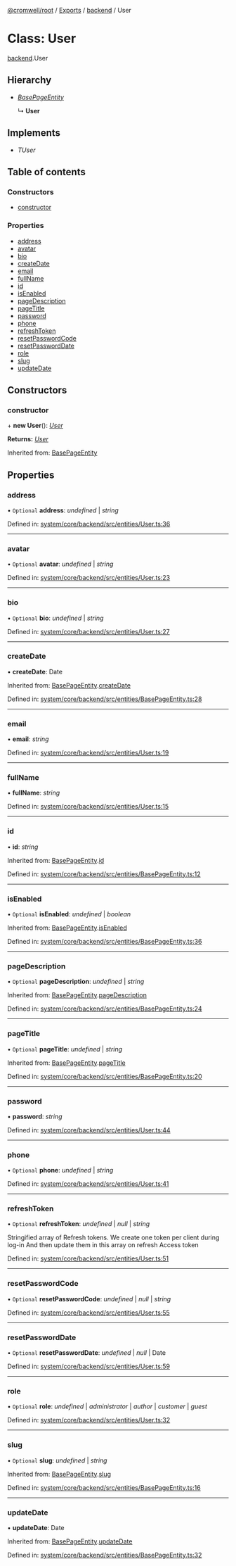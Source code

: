 [@cromwell/root](../README.md) / [Exports](../modules.md) / [backend](../modules/backend.md) / User

# Class: User

[backend](../modules/backend.md).User

## Hierarchy

* [*BasePageEntity*](backend.basepageentity.md)

  ↳ **User**

## Implements

* *TUser*

## Table of contents

### Constructors

- [constructor](backend.user.md#constructor)

### Properties

- [address](backend.user.md#address)
- [avatar](backend.user.md#avatar)
- [bio](backend.user.md#bio)
- [createDate](backend.user.md#createdate)
- [email](backend.user.md#email)
- [fullName](backend.user.md#fullname)
- [id](backend.user.md#id)
- [isEnabled](backend.user.md#isenabled)
- [pageDescription](backend.user.md#pagedescription)
- [pageTitle](backend.user.md#pagetitle)
- [password](backend.user.md#password)
- [phone](backend.user.md#phone)
- [refreshToken](backend.user.md#refreshtoken)
- [resetPasswordCode](backend.user.md#resetpasswordcode)
- [resetPasswordDate](backend.user.md#resetpassworddate)
- [role](backend.user.md#role)
- [slug](backend.user.md#slug)
- [updateDate](backend.user.md#updatedate)

## Constructors

### constructor

\+ **new User**(): [*User*](backend.user.md)

**Returns:** [*User*](backend.user.md)

Inherited from: [BasePageEntity](backend.basepageentity.md)

## Properties

### address

• `Optional` **address**: *undefined* \| *string*

Defined in: [system/core/backend/src/entities/User.ts:36](https://github.com/CromwellCMS/Cromwell/blob/ccdbdd0/system/core/backend/src/entities/User.ts#L36)

___

### avatar

• `Optional` **avatar**: *undefined* \| *string*

Defined in: [system/core/backend/src/entities/User.ts:23](https://github.com/CromwellCMS/Cromwell/blob/ccdbdd0/system/core/backend/src/entities/User.ts#L23)

___

### bio

• `Optional` **bio**: *undefined* \| *string*

Defined in: [system/core/backend/src/entities/User.ts:27](https://github.com/CromwellCMS/Cromwell/blob/ccdbdd0/system/core/backend/src/entities/User.ts#L27)

___

### createDate

• **createDate**: Date

Inherited from: [BasePageEntity](backend.basepageentity.md).[createDate](backend.basepageentity.md#createdate)

Defined in: [system/core/backend/src/entities/BasePageEntity.ts:28](https://github.com/CromwellCMS/Cromwell/blob/ccdbdd0/system/core/backend/src/entities/BasePageEntity.ts#L28)

___

### email

• **email**: *string*

Defined in: [system/core/backend/src/entities/User.ts:19](https://github.com/CromwellCMS/Cromwell/blob/ccdbdd0/system/core/backend/src/entities/User.ts#L19)

___

### fullName

• **fullName**: *string*

Defined in: [system/core/backend/src/entities/User.ts:15](https://github.com/CromwellCMS/Cromwell/blob/ccdbdd0/system/core/backend/src/entities/User.ts#L15)

___

### id

• **id**: *string*

Inherited from: [BasePageEntity](backend.basepageentity.md).[id](backend.basepageentity.md#id)

Defined in: [system/core/backend/src/entities/BasePageEntity.ts:12](https://github.com/CromwellCMS/Cromwell/blob/ccdbdd0/system/core/backend/src/entities/BasePageEntity.ts#L12)

___

### isEnabled

• `Optional` **isEnabled**: *undefined* \| *boolean*

Inherited from: [BasePageEntity](backend.basepageentity.md).[isEnabled](backend.basepageentity.md#isenabled)

Defined in: [system/core/backend/src/entities/BasePageEntity.ts:36](https://github.com/CromwellCMS/Cromwell/blob/ccdbdd0/system/core/backend/src/entities/BasePageEntity.ts#L36)

___

### pageDescription

• `Optional` **pageDescription**: *undefined* \| *string*

Inherited from: [BasePageEntity](backend.basepageentity.md).[pageDescription](backend.basepageentity.md#pagedescription)

Defined in: [system/core/backend/src/entities/BasePageEntity.ts:24](https://github.com/CromwellCMS/Cromwell/blob/ccdbdd0/system/core/backend/src/entities/BasePageEntity.ts#L24)

___

### pageTitle

• `Optional` **pageTitle**: *undefined* \| *string*

Inherited from: [BasePageEntity](backend.basepageentity.md).[pageTitle](backend.basepageentity.md#pagetitle)

Defined in: [system/core/backend/src/entities/BasePageEntity.ts:20](https://github.com/CromwellCMS/Cromwell/blob/ccdbdd0/system/core/backend/src/entities/BasePageEntity.ts#L20)

___

### password

• **password**: *string*

Defined in: [system/core/backend/src/entities/User.ts:44](https://github.com/CromwellCMS/Cromwell/blob/ccdbdd0/system/core/backend/src/entities/User.ts#L44)

___

### phone

• `Optional` **phone**: *undefined* \| *string*

Defined in: [system/core/backend/src/entities/User.ts:41](https://github.com/CromwellCMS/Cromwell/blob/ccdbdd0/system/core/backend/src/entities/User.ts#L41)

___

### refreshToken

• `Optional` **refreshToken**: *undefined* \| *null* \| *string*

Stringified array of Refresh tokens. We create one token per client during log-in
And then update them in this array on refresh Access token

Defined in: [system/core/backend/src/entities/User.ts:51](https://github.com/CromwellCMS/Cromwell/blob/ccdbdd0/system/core/backend/src/entities/User.ts#L51)

___

### resetPasswordCode

• `Optional` **resetPasswordCode**: *undefined* \| *null* \| *string*

Defined in: [system/core/backend/src/entities/User.ts:55](https://github.com/CromwellCMS/Cromwell/blob/ccdbdd0/system/core/backend/src/entities/User.ts#L55)

___

### resetPasswordDate

• `Optional` **resetPasswordDate**: *undefined* \| *null* \| Date

Defined in: [system/core/backend/src/entities/User.ts:59](https://github.com/CromwellCMS/Cromwell/blob/ccdbdd0/system/core/backend/src/entities/User.ts#L59)

___

### role

• `Optional` **role**: *undefined* \| *administrator* \| *author* \| *customer* \| *guest*

Defined in: [system/core/backend/src/entities/User.ts:32](https://github.com/CromwellCMS/Cromwell/blob/ccdbdd0/system/core/backend/src/entities/User.ts#L32)

___

### slug

• `Optional` **slug**: *undefined* \| *string*

Inherited from: [BasePageEntity](backend.basepageentity.md).[slug](backend.basepageentity.md#slug)

Defined in: [system/core/backend/src/entities/BasePageEntity.ts:16](https://github.com/CromwellCMS/Cromwell/blob/ccdbdd0/system/core/backend/src/entities/BasePageEntity.ts#L16)

___

### updateDate

• **updateDate**: Date

Inherited from: [BasePageEntity](backend.basepageentity.md).[updateDate](backend.basepageentity.md#updatedate)

Defined in: [system/core/backend/src/entities/BasePageEntity.ts:32](https://github.com/CromwellCMS/Cromwell/blob/ccdbdd0/system/core/backend/src/entities/BasePageEntity.ts#L32)
